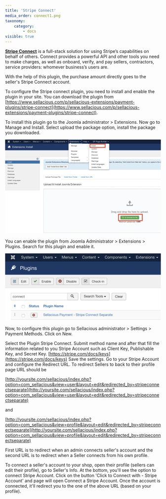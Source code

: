 ```yaml
---
title: 'Stripe Connect'
media_order: connect1.png
taxonomy:
    category:
        - docs
visible: true
---
```


**[Stripe Connect](https://stripe.com/docs/connect)** is a full-stack solution for using Stripe’s capabilities on behalf of others. Connect provides a powerful API and other tools you need to make charges, as well as onboard, verify, and pay sellers, contractors, service providers: whomever business’s users are.

With the help of this plugin, the purchase amount directly goes to the seller's Stripe Connect account.

To configure the Stripe connect plugin, you need to install and enable the plugin in your site. You can download the plugin from [https://www.sellacious.com/p/sellacious-extensions/payment-plugins/stripe-connect](https://www.sellacious.com/p/sellacious-extensions/payment-plugins/stripe-connect).

To install this plugin go to the Joomla administrator > Extensions. Now go to Manage and Install. Select upload the package option, install the package you downloaded.

![](connect1.png)

You can enable the plugin from Joomla Administrator > Extensions > Plugins. Search for this plugin and enable it.

![](connect2.png)

Now, to configure this plugin go to Sellacious administrator > Settings > Payment Methods. Click on New.

Select the Plugin Stripe Connect. Submit method name and after that fill the information related to you Stripe Account such as Client Key, Publishable Key, and Secret Key. [https://stripe.com/docs/keys](https://stripe.com/docs/keys)
Save the settings. Go to your Stripe Account and configure the Redirect URL. To redirect Sellers to back to their profile page URL should be

[http://yoursite.com/sellacious/index.php?option=com_sellacious&view=user&layout=edit&redirected_by=stripeconnectseparate](http://yoursite.com/sellacious/index.php?option=com_sellacious&view=user&layout=edit&redirected_by=stripeconnectseparate)

and

[http://yoursite.com/sellacious/index.php?option=com_sellacious&view=profile&layout=edit&redirected_by=stripeconnectseparate](http://yoursite.com/sellacious/index.php?option=com_sellacious&view=profile&layout=edit&redirected_by=stripeconnectseparate)

First URL is to redirect when an admin connects seller's account and the second URL is to redirect when a Seller connects from his own profile.

To connect a seller's account to your shop, open their profile (sellers can edit their profile), go to Seller's Info. At the bottom, you'll see the option to connect Stripe Account. Click on the button 'Click to Connect with - Stripe Account' and page will open Connect a Stripe Account. Once the account is connected, it'll redirect you to the one of the above URL (based on your profile).